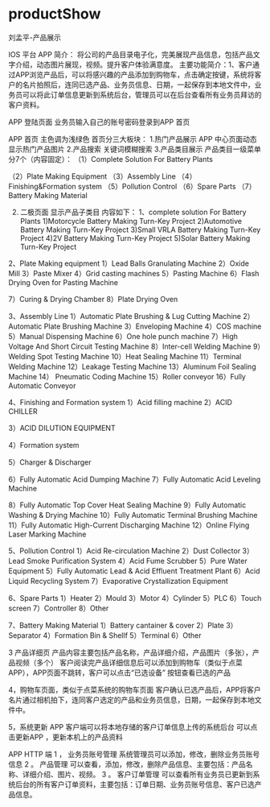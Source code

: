 # productShow
刘孟平-产品展示

IOS  平台 APP 简介：
   将公司的产品目录电子化，完美展现产品信息，包括产品文字介绍，动态图片展现，视频。提升客户体验满意度。
主要功能简介：1、客户通过APP浏览产品后，可以将感兴趣的产品添加到购物车，点击确定按键，系统将客户的名片拍照后，连同已选产品、业务员信息、日期，一起保存到本地文件中，业务员可以将此订单信息更新到系统后台，管理员可以在后台查看所有业务员拜访的客户资料。


APP 登陆页面
  业务员输入自己的账号密码登录到APP 首页


APP 首页
主色调为浅绿色
首页分三大板块：
1.热门产品展示
APP 中心页面动态显示热门产品图片
2.产品搜索
关键词模糊搜索
3.产品类目展示
产品类目一级菜单分7个（内容固定）：
（1）Complete Solution For Battery Plants

（2）Plate Making Equipment
（3）Assembly Line
（4）Finishing&Formation system
（5）Pollution Control
（6）Spare Parts
（7）Battery Making Material

  



































2. 二极页面
显示产品子类目
内容如下：
1、complete solution For Battery Plants
1)Motorcycle Battery Making Turn-Key Project
2)Automotive Battery Making Turn-Key Project
3)Small VRLA Battery Making Turn-Key Project
4)2V Battery Making Turn-Key Project
5)Solar Battery Making Turn-Key Project


2、Plate Making equipment
1）Lead Balls Granulating Machine
2）Oxide Mill
3）Paste Mixer
4）Grid casting machines 
5）Pasting Machine
6）Flash Drying Oven for Pasting Machine
  
7）Curing & Drying Chamber
8）Plate Drying Oven 
 

3、Assembly Line
1）Automatic Plate Brushing & Lug Cutting Machine
2）Automatic Plate Brushing Machine
3）Enveloping Machine
4）COS machine
5）Manual Dispensing Machine
6）One hole punch machine
7）High Voltage And Short Circuit Testing Machine
8）Inter-cell Welding Machine
9）Welding Spot Testing Machine
10）Heat Sealing Machine
11）Terminal Welding Machine
12）Leakage Testing Machine
13）Aluminum Foil Sealing Machine
14） Pneumatic Coding Machine
15）Roller conveyor
16）Fully Automatic Conveyor
  

4、Finishing and Formation system
1）Acid filling machine
2）ACID CHILLER
  
3）ACID DILUTION EQUIPMENT
  
4）Formation system
 
5）Charger & Discharger
 
6）Fully Automatic Acid Dumping Machine
7）Fully Automatic Acid Leveling Machine
 
8）Fully Automatic Top Cover Heat Sealing Machine
9）Fully Automatic Washing & Drying Machine
10）Fully Automatic Terminal Brushing Machine
11）Fully Automatic High-Current Discharging Machine
12）Online Flying Laser Marking Machine

5、Pollution Control
1）Acid Re-circulation Machine
2）Dust Collector
3）Lead Smoke Purification System
4）Acid Fume Scrubber
5）Pure Water Equipment
5）Fully Automatic Lead & Acid Effluent Treatment Plant 
6）Acid Liquid Recycling System
7）Evaporative Crystallization Equipment

6、Spare Parts
1）Heater
2）Mould
3）Motor
4）Cylinder
5）PLC
6）Touch screen
7）Controller
8）Other

7、Battery Making Material
1）Battery cantainer & cover
2）Plate
3）Separator
4）Formation Bin & Shellf
5）Terminal
6）Other



















3 产品详细页
  产品内容主要包括产品名称，产品详细介绍，产品图片（多张），产品视频（多个）
  客户阅读完产品详细信息后可以添加到购物车（类似于点菜APP），APP页面不跳转，客户可以点击“已选设备” 按钮查看已选的产品























4，购物车页面，类似于点菜系统的购物车页面
   客户确认已选产品后，APP将客户名片通过相机拍下，连同客户选定的产品和业务员信息，日期，一起保存到本地文件中。


5，系统更新
   APP 客户端可以将本地存储的客户订单信息上传的系统后台
   可以点击更新APP ，更新本机上的产品资料









APP  HTTP 端
  1 ， 业务员账号管理
       系统管理员可以添加，修改，删除业务员账号信息
  2 。 产品管理
       可以查看，添加，修改，删除产品信息、主要包括：产品名称、详细介绍、图片、视频。
  3 。 客户订单管理
            可以查看所有业务员已更新到系统后台的所有客户订单资料，主要包括：订单日期、业务员账号信息、客户已选产品信息。
